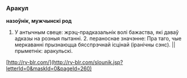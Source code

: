 ### Аракул
**назоўнік, мужчынскі род**

1. У антычным свеце: жрэц-прадказальнік волі бажаства, які даваў адказы на розныя пытанні. 2. пераноснае значэнне: Пра таго, чые меркаванні прызнаюцца бясспрэчнай ісцінай (іранічны сэнс). || прыметнік: аракульскі.

<a rel="author">[http://rv-blr.com/](http://rv-blr.com/slounik.jsp?letterId=0&maskId=0&pageId=260)</a>
